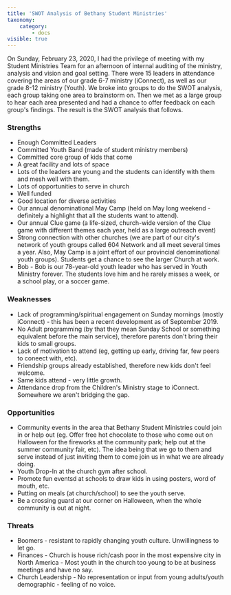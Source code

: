 ```yaml
---
title: 'SWOT Analysis of Bethany Student Ministries'
taxonomy:
    category:
        - docs
visible: true
---
```


On Sunday, February 23, 2020, I had the privilege of meeting with my Student Ministries Team for an afternoon of internal auditing of the ministry, analysis and vision and goal setting. There were 15 leaders in attendance covering the areas of our grade 6-7 ministry (iConnect), as well as our grade 8-12 ministry (Youth). We broke into groups to do the SWOT analysis, each group taking one area to brainstorm on. Then we met as a large group to hear each area presented and had a chance to offer feedback on each group's findings. The result is the SWOT analysis that follows. 

### Strengths
* Enough Committed Leaders
* Committed Youth Band (made of student ministry members)
* Committed core group of kids that come
* A great facility and lots of space
* Lots of the leaders are young and the students can identify with them and mesh well with them.
* Lots of opportunities to serve in church
* Well funded
* Good location for diverse activities
* Our annual denominational May Camp (held on May long weekend - definitely a highlight that all the students want to attend).
* Our annual Clue game (a life-sized, church-wide version of the Clue game with different themes each year, held as a large outreach event)
* Strong connection with other churches (we are part of our city's network of youth groups called 604 Network and all meet several times a year. Also, May Camp is a joint effort of our provincial denominational youth groups). Students get a chance to see the larger Church at work.
* Bob - Bob is our 78-year-old youth leader who has served in Youth Ministry forever. The students love him and he rarely misses a week, or a school play, or a soccer game. 

### Weaknesses
* Lack of programming/spiritual engagement on Sunday mornings (mostly iConnect) - this has been a recent development as of September 2019. 
* No Adult programming (by that they mean Sunday School or something equivalent before the main service), therefore parents don't bring their kids to small groups.
* Lack of motivation to attend (eg, getting up early, driving far, few peers to coneect with, etc).
* Friendship groups already established, therefore new kids don't feel welcome. 
* Same kids attend - very little growth.
* Attendance drop from the Children's Ministry stage to iConnect. Somewhere we aren't bridging the gap.

### Opportunities
* Community events in the area that Bethany Student Ministries could join in or help out (eg. Offer free hot chocolate to those who come out on Halloween for the fireworks at the community park; help out at the summer community fair, etc). The idea being that we go to them and serve instead of just inviting them to come join us in what we are already doing.
* Youth Drop-In at the church gym after school.
* Promote fun eventsd at schools to draw kids in using posters, word of mouth, etc.
* Putting on meals (at church/school) to see the youth serve.
* Be a crossing guard at our corner on Halloween, when the whole community is out at night. 

### Threats
* Boomers - resistant to rapidly changing youth culture. Unwillingness to let go.
* Finances - Church is house rich/cash poor in the most expensive city in North America - Most youth in the church too young to be at business meetings and have no say. 
* Church Leadership - No representation or input from young adults/youth demographic - feeling of no voice.


